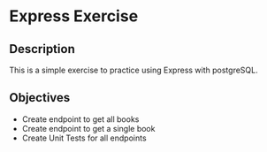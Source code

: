 # Express Exercise

## Description

This is a simple exercise to practice using Express with postgreSQL.

## Objectives

- Create endpoint to get all books
- Create endpoint to get a single book
- Create Unit Tests for all endpoints
